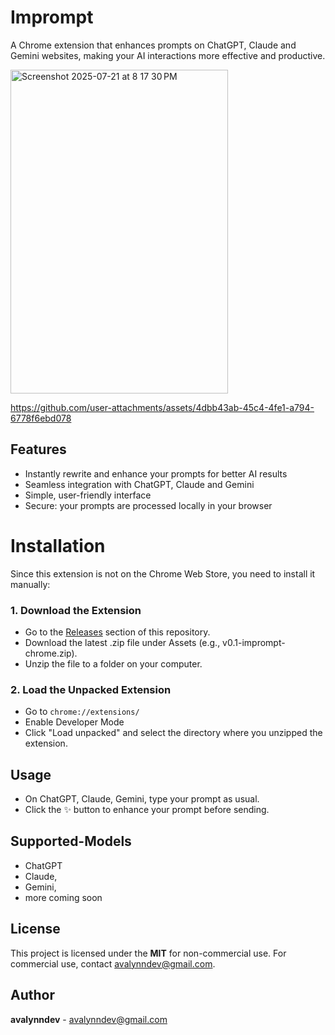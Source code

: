 # Imprompt
A Chrome extension that enhances prompts on ChatGPT, Claude and Gemini websites, making your AI interactions more effective and productive.

<img width="348" height="518" alt="Screenshot 2025-07-21 at 8 17 30 PM" src="https://github.com/user-attachments/assets/9f0b3455-f5cf-4372-8dfd-e456adcdd465" /> 

https://github.com/user-attachments/assets/4dbb43ab-45c4-4fe1-a794-6778f6ebd078

## Features
- Instantly rewrite and enhance your prompts for better AI results
- Seamless integration with ChatGPT, Claude and Gemini
- Simple, user-friendly interface
- Secure: your prompts are processed locally in your browser

# Installation
Since this extension is not on the Chrome Web Store, you need to install it manually:

### 1. Download the Extension
- Go to the [Releases](https://github.com/avalynndev/imprompt/releases) section of this repository.
- Download the latest .zip file under Assets (e.g., v0.1-imprompt-chrome.zip).
- Unzip the file to a folder on your computer.

### 2. Load the Unpacked Extension
- Go to `chrome://extensions/`
- Enable Developer Mode
- Click "Load unpacked" and select the directory where you unzipped the extension.

## Usage
- On ChatGPT, Claude, Gemini, type your prompt as usual.
- Click the ✨ button to enhance your prompt before sending.

## Supported-Models
- ChatGPT
- Claude, 
- Gemini, 
- more coming soon

## License
This project is licensed under the **MIT** for non-commercial use.
For commercial use, contact [avalynndev@gmail.com](mailto:avalynndev@gmail.com).

## Author
**avalynndev** - [avalynndev@gmail.com](mailto:avalynndev@gmail.com)
